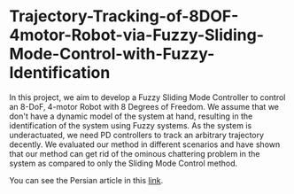# Trajectory-Tracking-of-8DOF-4motor-Robot-via-Fuzzy-Sliding-Mode-Control-with-Fuzzy-Identification

In this project, we aim to develop a Fuzzy Sliding Mode Controller to control an 8-DoF, 4-motor Robot with 8 Degrees of Freedom. We assume that we don't have a dynamic model of the system at hand, resulting in the identification of the system using Fuzzy systems. As the system is underactuated, we need PD controllers to track an arbitrary trajectory decently. We evaluated our method in different scenarios and have shown that our method can get rid of the ominous chattering problem in the system as compared to only the Sliding Mode Control method.

You can see the Persian article in this [link](https://github.com/98210184/Trajectory-Tracking-of-8DOF-Tiltrotor-via-Fuzzy-Sliding-Mode-Control-with-Fuzzy-Identification/blob/main/Fuzzy%20Sliding%20Mode%20Control%20for%20Tiltrotor.pdf).

